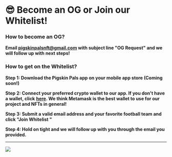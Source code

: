 # 😎 Become an OG or Join our Whitelist!

### **How to become an OG?**

**Email pigskinpalsnft@gmail.com with subject line "OG Request" and we will follow up with next steps!**

### **How to get on the Whitelist?**

**Step 1: Download the Pigskin Pals app on your mobile app store (Coming soon!)**

**Step 2: Connect your preferred crypto wallet to our app. If you don't have a wallet, click** [**here**](https://www.coindesk.com/learn/how-to-set-up-a-metamask-wallet/)**. We think Metamask is the best wallet to use for our project and NFTs in general!**

**Step 3: Submit a valid email address and your favorite football team and click "Join Whitelist "**

**Step 4: Hold on tight and we will follow up with you through the email you provided.**

****

![](<../.gitbook/assets/image (5).png>)

